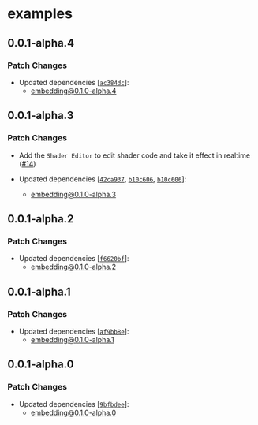 # examples

## 0.0.1-alpha.4

### Patch Changes

- Updated dependencies [[`ac384dc`](https://github.com/vimcaw/three-devtools/commit/ac384dc43dc03b2104ed13788af280156c5dafab)]:
  - embedding@0.1.0-alpha.4

## 0.0.1-alpha.3

### Patch Changes

- Add the `Shader Editor` to edit shader code and take it effect in realtime ([#14](https://github.com/vimcaw/three-devtools/pull/14))

- Updated dependencies [[`42ca937`](https://github.com/vimcaw/three-devtools/commit/42ca937eba98a32efc844b2384d5420ff25faa9c), [`b10c606`](https://github.com/vimcaw/three-devtools/commit/b10c606a27f489851d0f1cd7c5426ce6345d8297), [`b10c606`](https://github.com/vimcaw/three-devtools/commit/b10c606a27f489851d0f1cd7c5426ce6345d8297)]:
  - embedding@0.1.0-alpha.3

## 0.0.1-alpha.2

### Patch Changes

- Updated dependencies [[`f6620bf`](https://github.com/vimcaw/three-devtools/commit/f6620bfa994256397a02a8600a232eb34b966d47)]:
  - embedding@0.1.0-alpha.2

## 0.0.1-alpha.1

### Patch Changes

- Updated dependencies [[`af9bb8e`](https://github.com/vimcaw/three-devtools/commit/af9bb8efbcbb91b98c2ff796bd578325c44fbc8b)]:
  - embedding@0.1.0-alpha.1

## 0.0.1-alpha.0

### Patch Changes

- Updated dependencies [[`9bfbdee`](https://github.com/vimcaw/three-devtools/commit/9bfbdee187ecf5cf90fcf7b0f9f392b053b8decf)]:
  - embedding@0.1.0-alpha.0
